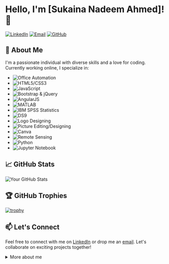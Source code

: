 <!-- Your Name -->
# Hello, I'm [Sukaina Nadeem Ahmed]! 👋

<!-- Badges -->
[![LinkedIn](https://img.shields.io/badge/LinkedIn-Connect-blue)](https://www.linkedin.com/in/sukaina-nadeem-ahmed-5341a0211?utm_source=share&utm_campaign=share_via&utm_content=profile&utm_medium=android_app)
[![Email](https://img.shields.io/badge/Email-Contact-red)](mailto:webqueen322@gmail.com)
[![GitHub](https://img.shields.io/badge/GitHub-Follow-brightgreen)](https://github.com/SukainaNadeemAhmed)

## 🚀 About Me

I'm a passionate individual with diverse skills and a love for coding. Currently working online, I specialize in:



- ![Office Automation](https://img.shields.io/badge/Office%20Automation-Expert-brightgreen)
- ![HTML5/CSS3](https://img.shields.io/badge/HTML5%2FCSS3-Advanced-yellow)
- ![JavaScript](https://img.shields.io/badge/JavaScript-Intermediate-blue)
- ![Bootstrap & jQuery](https://img.shields.io/badge/Bootstrap%20%26%20jQuery-Intermediate-blue)
- ![AngularJS](https://img.shields.io/badge/AngularJS-Intermediate-blue)
- ![MATLAB](https://img.shields.io/badge/MATLAB-Intermediate-blue)
- ![IBM SPSS Statistics](https://img.shields.io/badge/IBM%20SPSS%20Statistics-Intermediate-blue)
- ![DS9](https://img.shields.io/badge/DS9-Intermediate-blue)
- ![Logo Designing](https://img.shields.io/badge/Logo%20Designing-Expert-brightgreen)
- ![Picture Editing/Designing](https://img.shields.io/badge/Picture%20Editing%2FDesigning-Expert-brightgreen)
- ![Canva](https://img.shields.io/badge/Canva-Expert-brightgreen)
- ![Remote Sensing](https://img.shields.io/badge/Remote%20Sensing-Intermediate-blue)
- ![Python](https://img.shields.io/badge/Python-Intermediate-blue)
- ![Jupyter Notebook](https://img.shields.io/badge/Jupyter%20Notebook-Intermediate-blue)


## 📈 GitHub Stats

![Your GitHub Stats](https://github-readme-stats.vercel.app/api?username=SukainaNadeemAhmed&show_icons=true&count_private=true&hide=contribs)

## 🏆 GitHub Trophies

[![trophy](https://github-profile-trophy.vercel.app/?username=SukainaNadeemAhmed)](https://github.com/ryo-ma/github-profile-trophy)



## 📫 Let's Connect

Feel free to connect with me on [LinkedIn](https://www.linkedin.com/in/SukainaNadeemAhmed/) or drop me an [email](mailto:webqueen322@gmail.com). Let's collaborate on exciting projects together!

<!-- Collapsible Section -->
<details>
  <summary>More about me</summary>

  <!-- Additional Information -->
 “Success usually comes to those who are too busy looking for it.”

My objective is to take up the challenges of life by way of learning and experience to achieve highest degree of self-satisfaction and therein serve the organization and society by developing oneself

</details>
